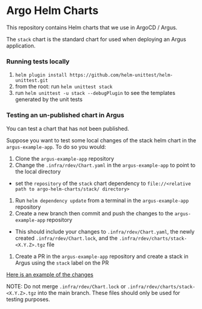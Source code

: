 # Argo Helm Charts

This repository contains Helm charts that we use in ArgoCD / Argus.

The `stack` chart is the standard chart for used when deploying an Argus application.

### Running tests locally

1. `helm plugin install https://github.com/helm-unittest/helm-unittest.git`
2. from the root: run `helm unittest stack`
3. run `helm unittest -u stack --debugPlugin` to see the templates generated by the unit tests

### Testing an un-published chart in Argus

You can test a chart that has not been published.

Suppose you want to test some local changes of the stack helm chart in the `argus-example-app`. To do so you would:

1. Clone the `argus-example-app` repository
1. Change the `.infra/rdev/Chart.yaml` in the `argus-example-app` to point to the local directory
  - set the `repository` of the `stack` chart dependency to `file://<relative path to argo-helm-charts/stack/ directory>`
1. Run `helm dependency update` from a terminal in the `argus-example-app` repository
1. Create a new branch then commit and push the changes to the `argus-example-app` repository
  - This should include your changes to `.infra/rdev/Chart.yaml`, the newly created `.infra/rdev/Chart.lock`, and the `.infra/rdev/charts/stack-<X.Y.Z>.tgz` file
1. Create a PR in the `argus-example-app` repository and create a stack in Argus using the `stack` label on the PR

[Here is an example of the changes](https://github.com/chanzuckerberg/argus-example-app/pull/159/commits/3685595e8e7d31a49077de173a678817ac96de65)

NOTE: Do not merge `.infra/rdev/Chart.lock` or `.infra/rdev/charts/stack-<X.Y.Z>.tgz` into the main branch. These files should only be used for testing purposes.

